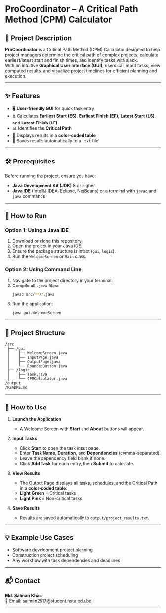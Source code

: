 # ProCoordinator – A Critical Path Method (CPM) Calculator

## 📌 Project Description
**ProCoordinator** is a Critical Path Method (CPM) Calculator designed to help project managers determine the critical path of complex projects, calculate earliest/latest start and finish times, and identify tasks with slack.  
With an intuitive **Graphical User Interface (GUI)**, users can input tasks, view computed results, and visualize project timelines for efficient planning and execution.

---

## ✨ Features
- 🖥 **User-friendly GUI** for quick task entry
- ⏳ Calculates **Earliest Start (ES)**, **Earliest Finish (EF)**, **Latest Start (LS)**, and **Latest Finish (LF)**
- 📊 Identifies the **Critical Path**
- 🎨 Displays results in a **color-coded table**
- 💾 Saves results automatically to a `.txt` file

---

## 🛠 Prerequisites
Before running the project, ensure you have:
- **Java Development Kit (JDK)** 8 or higher
- **Java IDE** (IntelliJ IDEA, Eclipse, NetBeans) or a terminal with `javac` and `java` commands

---

## 🚀 How to Run

### Option 1: Using a Java IDE
1. Download or clone this repository.
2. Open the project in your Java IDE.
3. Ensure the package structure is intact (`gui`, `logic`).
4. Run the `WelcomeScreen` or `Main` class.

### Option 2: Using Command Line
1. Navigate to the project directory in your terminal.
2. Compile all `.java` files:
   ```bash
   javac src/**/*.java
   ```
3. Run the application:
   ```bash
   java gui.WelcomeScreen
   ```

---

## 📂 Project Structure
```
/src
 ├── /gui
 │    ├── WelcomeScreen.java
 │    ├── InputPage.java
 │    ├── OutputPage.java
 │    └── RoundedButton.java
 ├── /logic
 │    ├── Task.java
 │    └── CPMCalculator.java
/output
/README.md
```

---

## 📖 How to Use

1. **Launch the Application**  
   - A Welcome Screen with **Start** and **About** buttons will appear.

2. **Input Tasks**  
   - Click **Start** to open the task input page.  
   - Enter **Task Name**, **Duration**, and **Dependencies** (comma-separated).  
   - Leave the dependency field blank if none.  
   - Click **Add Task** for each entry, then **Submit** to calculate.

3. **View Results**  
   - The Output Page displays all tasks, schedules, and the Critical Path in a **color-coded table**.  
   - **Light Green** = Critical tasks  
   - **Light Pink** = Non-critical tasks  

4. **Save Results**  
   - Results are saved automatically to `output/project_results.txt`.

---

## 💡 Example Use Cases
- Software development project planning
- Construction project scheduling
- Any workflow with task dependencies and deadlines

---

## 📬 Contact
**Md. Salman Khan**  
📧 Email: [salman2517@student.nstu.edu.bd](mailto:salman2517@student.nstu.edu.bd)

---

